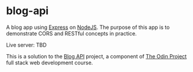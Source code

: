 # blog-api

A blog app using [Express](http://expressjs.com/) on [NodeJS](https://nodejs.org/). The purpose of this app is to demonstrate CORS and RESTful concepts in practice.

Live server: TBD

This is a solution to the [Blog API](https://www.theodinproject.com/courses/nodejs/lessons/blog-api) project, a component of [The Odin Project](https://www.theodinproject.com/) full stack web development course.
